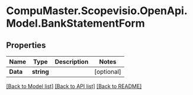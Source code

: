 
# CompuMaster.Scopevisio.OpenApi.Model.BankStatementForm

## Properties

Name | Type | Description | Notes
------------ | ------------- | ------------- | -------------
**Data** | **string** |  | [optional] 

[[Back to Model list]](../README.md#documentation-for-models)
[[Back to API list]](../README.md#documentation-for-api-endpoints)
[[Back to README]](../README.md)

